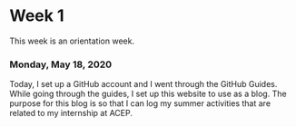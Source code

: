 # Week 1
This week is an orientation week. 

### Monday, May 18, 2020
Today, I set up a GitHub account and I went through the GitHub Guides. While going through the guides, I set up this website 
to use as a blog. The purpose for this blog is so that I can log my summer activities that are related to my internship
at ACEP.


